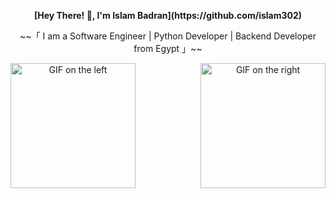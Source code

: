 

<div align="center">
  <p><strong>[Hey There! 👋, I'm Islam Badran](https://github.com/islam302)</strong></p>
  <p>~~「 I am a Software Engineer | Python Developer | Backend Developer from Egypt 」~~</p>
  <img align="right" width="200" src="https://user-images.githubusercontent.com/65187002/144930161-2f783401-8d27-4fdf-a2f7-cc0ba32f1f1f.gif" alt="GIF on the right">
  <img align="left" width="200" src="https://user-images.githubusercontent.com/65187002/144930161-2f783401-8d27-4fdf-a2f7-cc0ba32f1f1f.gif" alt="GIF on the left">
</div>
